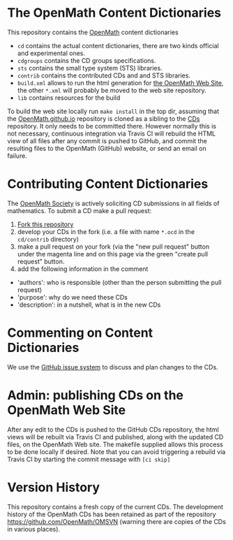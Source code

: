 # The OpenMath Content Dictionaries

This repository contains the [OpenMath](http://openmath.org) content dictionaries

* `cd` contains the actual content dictionaries, there are two kinds official and experimental ones. 
* `cdgroups` contains the CD groups specifications. 
* `sts` contains the small type system (STS) libraries.
* `contrib` contains the contributed CDs and and STS libraries. 
* `build.xml` allows to run the html generation for [the OpenMath Web Site](http://www.openmath.org/cd), the other `*.xml` will probably be moved to the web site repository.
* `lib` contains resources for the build

To build the web site locally run `make install` in the top dir, assuming that the
[OpenMath.github.io](https://github.com/OpenMath/OpenMath.github.io) repository is cloned
as a sibling to the [CDs](https://github.com/OpenMath/CDs) repository. It only needs to be
committed there. However normally this is not necessary, continuous integration via Travis CI 
will rebuild the HTML view of all files after any commit is pushed to GitHub, and commit the
resulting files to the OpenMath (GitHub) website, or send an email on failure.

# Contributing Content Dictionaries

The [OpenMath Society](society) is actively soliciting CD submissions in all fields of mathematics. To submit a CD make a pull request:

1. [Fork this repository](https://github.com/OpenMath/CDs/compare#fork-destination-box)
1. develop your CDs in the fork (i.e. a file with name `*.ocd` in the `cd/contrib` directory)
1. make a pull request on your fork (via the "new pull request" button under the magenta line and on this page via the green "create pull request" button. 
1. add the following information in the comment
  * 'authors': who is responsible (other than the person submitting the pull request) 
  * 'purpose': why do we need these CDs
  * 'description': in a nutshell, what is in the new CDs

# Commenting on Content Dictionaries

We use the [GitHub issue system](issues) to discuss and plan changes to the CDs. 

# Admin: publishing CDs on the OpenMath Web Site

After any edit to the CDs is pushed to the GitHub CDs repository, the html views will be rebuilt via Travis CI
and published, along with the updated CD files, on the OpenMath Web site.
The makefile supplied allows this process to be done locally if desired.
Note that you can avoid triggering a rebuild via Travis CI by starting the commit message with
`[ci skip] `


# Version History

This repository contains a fresh copy of the current CDs. The development history of the
OpenMath CDs has been retained as part of the repository https://github.com/OpenMath/OMSVN
(warning there are copies of the CDs in various places).
<!--  LocalWords:  sts ocd contrib
 -->
